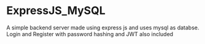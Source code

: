 # ExpressJS_MySQL
A simple backend server made using express js and uses mysql as databse. Login and Register with password hashing and JWT also included
